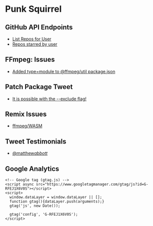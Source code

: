 # Punk Squirrel

## GitHub API Endpoints

- [List Repos for User](https://docs.github.com/en/rest/repos/repos?apiVersion=2022-11-28#list-repositories-for-a-user)
- [Repos starred by user](https://docs.github.com/en/rest/activity/starring?apiVersion=2022-11-28#list-repositories-starred-by-the-authenticated-user)

## FFmpeg: Issues

- [Added type=module to @ffmpeg/util package.json](https://github.com/ffmpegwasm/ffmpeg.wasm/pull/627)

## Patch Package Tweet

- [It is possible with the --exclude flag! ](https://twitter.com/PaulieScanlon/status/1731316267691172210)

## Remix Issues

- [ffmpeg/WASM](https://github.com/remix-run/remix/issues/8215)

## Tweet Testimonials

- [@matthew*abbott*](https://x.com/matthew_abbott_/status/1742806943209513349?s=20)

## Google Analytics

```
<!-- Google tag (gtag.js) -->
<script async src="https://www.googletagmanager.com/gtag/js?id=G-RFEJ1X6V0S"></script>
<script>
  window.dataLayer = window.dataLayer || [];
  function gtag(){dataLayer.push(arguments);}
  gtag('js', new Date());

  gtag('config', 'G-RFEJ1X6V0S');
</script>
```
